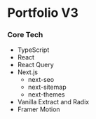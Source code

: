 # Portfolio V3

### Core Tech

- TypeScript
- React
- React Query
- Next.js
  - next-seo
  - next-sitemap
  - next-themes
- Vanilla Extract and Radix
- Framer Motion
